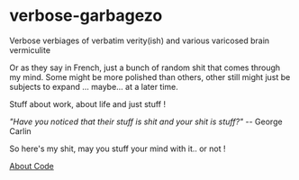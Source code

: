 # verbose-garbagezo
Verbose verbiages of verbatim verity(ish) and various varicosed brain vermiculite

Or as they say in French, just a bunch of random shit that comes through my mind.  Some might be more polished than others, other still might just be subjects to expand ... maybe... at a later time.

Stuff about work, about life and just stuff !

_"Have you noticed that their stuff is shit and your shit is stuff?"_
-- George Carlin

So here's my shit, may you stuff your mind with it.. or not !


[About Code](./About_Code.md)

